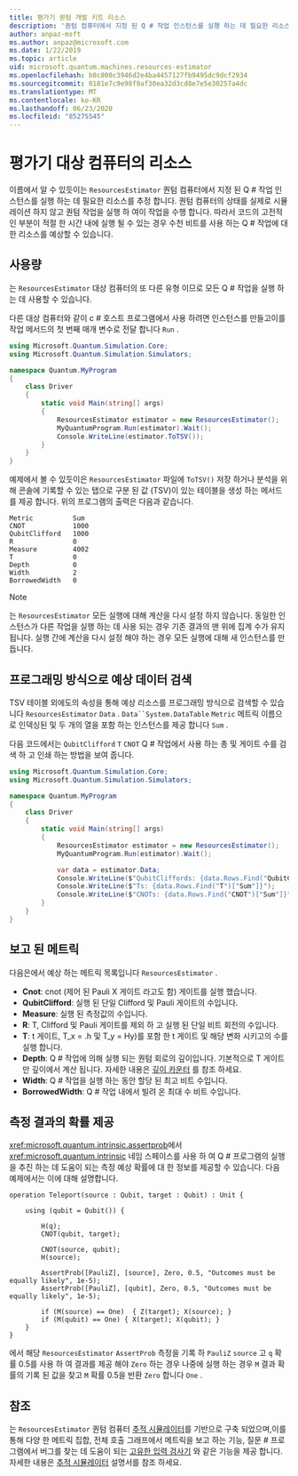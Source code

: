 ```yaml
---
title: 평가기 퀀텀 개발 키트 리소스
description: '퀀텀 컴퓨터에서 지정 된 Q # 작업 인스턴스를 실행 하는 데 필요한 리소스를 예측 하는 평가기 리소스에 대해 알아봅니다.'
author: anpaz-msft
ms.author: anpaz@microsoft.com
ms.date: 1/22/2019
ms.topic: article
uid: microsoft.quantum.machines.resources-estimator
ms.openlocfilehash: b0c800c3946d2e4ba4457127fb9495dc9dcf2934
ms.sourcegitcommit: 0181e7c9e98f9af30ea32d3cd8e7e5e30257a4dc
ms.translationtype: MT
ms.contentlocale: ko-KR
ms.lasthandoff: 06/23/2020
ms.locfileid: "85275545"
---
```

# <a name="the-resources-estimator-target-machine"></a>평가기 대상 컴퓨터의 리소스

이름에서 알 수 있듯이는 `ResourcesEstimator` 퀀텀 컴퓨터에서 지정 된 Q # 작업 인스턴스를 실행 하는 데 필요한 리소스를 추정 합니다.
퀀텀 컴퓨터의 상태를 실제로 시뮬레이션 하지 않고 퀀텀 작업을 실행 하 여이 작업을 수행 합니다. 따라서 코드의 고전적인 부분이 적절 한 시간 내에 실행 될 수 있는 경우 수천 비트를 사용 하는 Q # 작업에 대 한 리소스를 예상할 수 있습니다.

## <a name="usage"></a>사용량

는 `ResourcesEstimator` 대상 컴퓨터의 또 다른 유형 이므로 모든 Q # 작업을 실행 하는 데 사용할 수 있습니다. 

다른 대상 컴퓨터와 같이 c # 호스트 프로그램에서 사용 하려면 인스턴스를 만들고이를 작업 메서드의 첫 번째 매개 변수로 전달 합니다 `Run` .

```csharp
using Microsoft.Quantum.Simulation.Core;
using Microsoft.Quantum.Simulation.Simulators;

namespace Quantum.MyProgram
{
    class Driver
    {
        static void Main(string[] args)
        {
            ResourcesEstimator estimator = new ResourcesEstimator();
            MyQuantumProgram.Run(estimator).Wait();
            Console.WriteLine(estimator.ToTSV());
        }
    }
}
```

예제에서 볼 수 있듯이은 `ResourcesEstimator` 파일에 `ToTSV()` 저장 하거나 분석을 위해 콘솔에 기록할 수 있는 탭으로 구분 된 값 (TSV)이 있는 테이블을 생성 하는 메서드를 제공 합니다. 위의 프로그램의 출력은 다음과 같습니다.

```Output
Metric          Sum
CNOT            1000
QubitClifford   1000
R               0
Measure         4002
T               0
Depth           0
Width           2
BorrowedWidth   0
```

> [!NOTE]
> 는 `ResourcesEstimator` 모든 실행에 대해 계산을 다시 설정 하지 않습니다. 동일한 인스턴스가 다른 작업을 실행 하는 데 사용 되는 경우 기존 결과의 맨 위에 집계 수가 유지 됩니다.
> 실행 간에 계산을 다시 설정 해야 하는 경우 모든 실행에 대해 새 인스턴스를 만듭니다.


## <a name="programmatically-retrieving-the-estimated-data"></a>프로그래밍 방식으로 예상 데이터 검색

TSV 테이블 외에도의 속성을 통해 예상 리소스를 프로그래밍 방식으로 검색할 수 있습니다 `ResourcesEstimator` `Data` . `Data``System.DataTable` `Metric` 메트릭 이름으로 인덱싱된 및 두 개의 열을 포함 하는 인스턴스를 제공 합니다 `Sum` .

다음 코드에서는 `QubitClifford` `T` `CNOT` Q # 작업에서 사용 하는 총 및 게이트 수를 검색 하 고 인쇄 하는 방법을 보여 줍니다.

```csharp
using Microsoft.Quantum.Simulation.Core;
using Microsoft.Quantum.Simulation.Simulators;

namespace Quantum.MyProgram
{
    class Driver
    {
        static void Main(string[] args)
        {
            ResourcesEstimator estimator = new ResourcesEstimator();
            MyQuantumProgram.Run(estimator).Wait();

            var data = estimator.Data;
            Console.WriteLine($"QubitCliffords: {data.Rows.Find("QubitClifford")["Sum"]}");
            Console.WriteLine($"Ts: {data.Rows.Find("T")["Sum"]}");
            Console.WriteLine($"CNOTs: {data.Rows.Find("CNOT")["Sum"]}");
        }
    }
}
```

## <a name="metrics-reported"></a>보고 된 메트릭

다음은에서 예상 하는 메트릭 목록입니다 `ResourcesEstimator` .

* __Cnot__: cnot (제어 된 Pauli X 게이트 라고도 함) 게이트를 실행 했습니다.
* __QubitClifford__: 실행 된 단일 Clifford 및 Pauli 게이트의 수입니다.
* __Measure__: 실행 된 측정값의 수입니다.
* __R__: T, Clifford 및 Pauli 게이트를 제외 하 고 실행 된 단일 비트 회전의 수입니다.
* __T__: t 게이트, T_x = .h 및 T_y = Hy)를 포함 한 t 게이트 및 해당 변화 시키고의 수를 실행 합니다.
* __Depth__: Q # 작업에 의해 실행 되는 퀀텀 회로의 깊이입니다. 기본적으로 T 게이트만 깊이에서 계산 됩니다. 자세한 내용은 [깊이 카운터](xref:microsoft.quantum.machines.qc-trace-simulator.depth-counter) 를 참조 하세요.
* __Width__: Q # 작업을 실행 하는 동안 할당 된 최고 비트 수입니다.
* __BorrowedWidth__: Q # 작업 내에서 빌려 온 최대 수 비트 수입니다.


## <a name="providing-the-probability-of-measurement-outcomes"></a>측정 결과의 확률 제공

<xref:microsoft.quantum.intrinsic.assertprob>에서 <xref:microsoft.quantum.intrinsic> 네임 스페이스를 사용 하 여 Q # 프로그램의 실행을 추진 하는 데 도움이 되는 측정 예상 확률에 대 한 정보를 제공할 수 있습니다. 다음 예제에서는 이에 대해 설명합니다.

```qsharp
operation Teleport(source : Qubit, target : Qubit) : Unit {

    using (qubit = Qubit()) {

        H(q);
        CNOT(qubit, target);

        CNOT(source, qubit);
        H(source);

        AssertProb([PauliZ], [source], Zero, 0.5, "Outcomes must be equally likely", 1e-5);
        AssertProb([PauliZ], [qubit], Zero, 0.5, "Outcomes must be equally likely", 1e-5);

        if (M(source) == One)  { Z(target); X(source); }
        if (M(qubit) == One) { X(target); X(qubit); }
    }
}
```

에서 해당 `ResourcesEstimator` `AssertProb` 측정을 기록 하 `PauliZ` `source` 고 `q` 확률 0.5를 사용 하 여 결과를 제공 해야 `Zero` 하는 경우 나중에 실행 하는 경우 `M` 결과 확률의 기록 된 값을 찾고 `M` 확률 0.5을 반환 `Zero` 합니다 `One` .


## <a name="see-also"></a>참조

는 `ResourcesEstimator` 퀀텀 컴퓨터 [추적 시뮬레이터](xref:microsoft.quantum.machines.qc-trace-simulator.intro)를 기반으로 구축 되었으며,이를 통해 다양 한 메트릭 집합, 전체 호출 그래프에서 메트릭을 보고 하는 기능, 질문 # 프로그램에서 버그를 찾는 데 도움이 되는 [고유한 입력 검사기](xref:microsoft.quantum.machines.qc-trace-simulator.distinct-inputs) 와 같은 기능을 제공 합니다. 자세한 내용은 [추적 시뮬레이터](xref:microsoft.quantum.machines.qc-trace-simulator.intro) 설명서를 참조 하세요.


